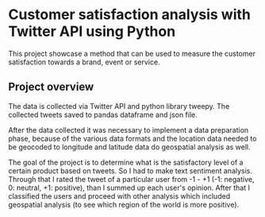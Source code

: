 # Customer satisfaction analysis with Twitter API using Python

This project showcase a method that can be used to measure the customer satisfaction towards a brand, event or service.

## Project overview
The data is collected via Twitter API and python library tweepy. The collected tweets saved to pandas dataframe and json file.

After the data collected it was necessary to implement a data preparation phase, because of the various data formats and the location data needed to be geocoded to longitude and latitude data do geospatial analysis as well.

The goal of the project is to determine what is the satisfactory level of a certain product based on tweets. So I had to make text sentiment analysis. Through that I rated the tweet of a particular user from -1 - +1 (-1: negative, 0: neutral, +1: positive), than I summed up each user's opinion. After that I classified the users and proceed with other analysis which included geospatial analysis (to see which region of the world is more positive).

